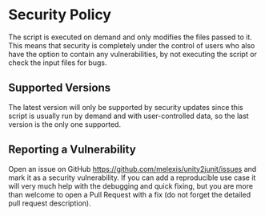 # Security Policy

The script is executed on demand and only modifies the files passed to it.
This means that security is completely under the control of users who also have
the option to contain any vulnerabilities, by not executing the script or check the input files for bugs.

## Supported Versions

The latest version will only be supported by security updates since this script
is usually run by demand and with user-controlled data, so the last version is
the only one supported.

## Reporting a Vulnerability

Open an issue on GitHub https://github.com/melexis/unity2junit/issues and
mark it as a security vulnerability. If you can add a reproducible use case
it will very much help with the debugging and quick fixing, but you are
more than welcome to open a Pull Request with a fix (do not forget the detailed
pull request description).
